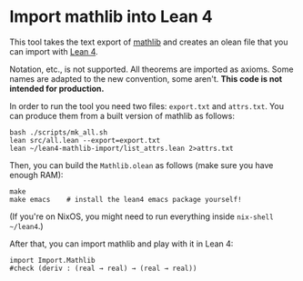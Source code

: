 # Import mathlib into Lean 4

This tool takes the text export of
[mathlib](https://github.com/leanprover-community/mathlib) and creates an olean
file that you can import with [Lean 4](https://github.com/leanprover/lean4).

Notation, etc., is not supported.  All theorems are imported as axioms.  Some
names are adapted to the new convention, some aren't.  **This code is not
intended for production.**

In order to run the tool you need two files: `export.txt` and `attrs.txt`.  You
can produce them from a built version of mathlib as follows:
```
bash ./scripts/mk_all.sh
lean src/all.lean --export=export.txt
lean ~/lean4-mathlib-import/list_attrs.lean 2>attrs.txt
```

Then, you can build the `Mathlib.olean` as follows (make sure you have enough RAM):
```
make
make emacs    # install the lean4 emacs package yourself!
```
(If you're on NixOS, you might need to run everything inside `nix-shell ~/lean4`.)

After that, you can import mathlib and play with it in Lean 4:
```lean
import Import.Mathlib
#check (deriv : (real → real) → (real → real))
```
